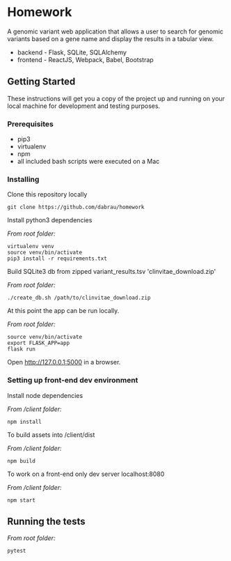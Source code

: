 # Homework

A genomic variant web application that allows a user to search for genomic variants based on a gene name and display the results in a tabular view.
- backend - Flask, SQLite, SQLAlchemy
- frontend - ReactJS, Webpack, Babel, Bootstrap

## Getting Started

These instructions will get you a copy of the project up and running on your local machine for development and testing purposes.

### Prerequisites

- pip3
- virtualenv
- npm
- all included bash scripts were executed on a Mac

### Installing

Clone this repository locally

```
git clone https://github.com/dabrau/homework
```


Install python3 dependencies

*From root folder:*
```
virtualenv venv
source venv/bin/activate
pip3 install -r requirements.txt
```


Build SQLite3 db from zipped variant_results.tsv 'clinvitae_download.zip'

*From root folder:*
```
./create_db.sh /path/to/clinvitae_download.zip
```


At this point the app can be run locally.

*From root folder:*
```
source venv/bin/activate
export FLASK_APP=app
flask run
```
Open http://127.0.0.1:5000 in a browser.



### Setting up front-end dev environment

Install node dependencies

*From /client folder:*
```
npm install
```

To build assets into /client/dist

*From /client folder:*
```
npm build
```

To work on a front-end only dev server localhost:8080

*From /client folder:*
```
npm start
```


## Running the tests
*From root folder:*
```
pytest
```


